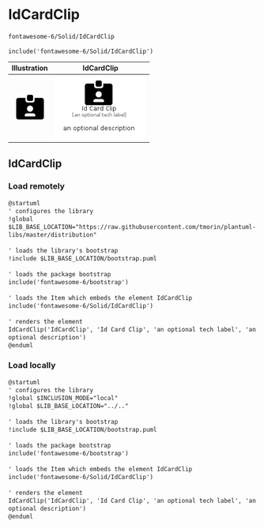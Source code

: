 # IdCardClip


```text
fontawesome-6/Solid/IdCardClip
```

```text
include('fontawesome-6/Solid/IdCardClip')
```



| Illustration | IdCardClip |
| :---: | :---: |
| ![illustration for Illustration](../../fontawesome-6/Solid/IdCardClip.png) | ![illustration for IdCardClip](../../fontawesome-6/Solid/IdCardClip.Local.png) |




## IdCardClip

### Load remotely
```plantuml
@startuml
' configures the library
!global $LIB_BASE_LOCATION="https://raw.githubusercontent.com/tmorin/plantuml-libs/master/distribution"

' loads the library's bootstrap
!include $LIB_BASE_LOCATION/bootstrap.puml

' loads the package bootstrap
include('fontawesome-6/bootstrap')

' loads the Item which embeds the element IdCardClip
include('fontawesome-6/Solid/IdCardClip')

' renders the element
IdCardClip('IdCardClip', 'Id Card Clip', 'an optional tech label', 'an optional description')
@enduml
```

### Load locally
```plantuml
@startuml
' configures the library
!global $INCLUSION_MODE="local"
!global $LIB_BASE_LOCATION="../.."

' loads the library's bootstrap
!include $LIB_BASE_LOCATION/bootstrap.puml

' loads the package bootstrap
include('fontawesome-6/bootstrap')

' loads the Item which embeds the element IdCardClip
include('fontawesome-6/Solid/IdCardClip')

' renders the element
IdCardClip('IdCardClip', 'Id Card Clip', 'an optional tech label', 'an optional description')
@enduml
```


